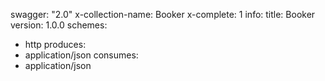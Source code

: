 swagger: "2.0"
x-collection-name: Booker
x-complete: 1
info:
  title: Booker
  version: 1.0.0
schemes:
- http
produces:
- application/json
consumes:
- application/json